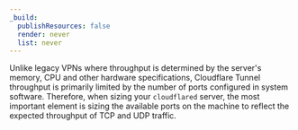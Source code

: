 ```yaml
---
_build:
  publishResources: false
  render: never
  list: never
---
```


Unlike legacy VPNs where throughput is determined by the server's memory, CPU and other hardware specifications, Cloudflare Tunnel throughput is primarily limited by the number of ports configured in system software. Therefore, when sizing your `cloudflared` server, the most important element is sizing the available ports on the machine to reflect the expected throughput of TCP and UDP traffic.